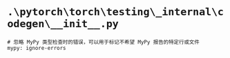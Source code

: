 # `.\pytorch\torch\testing\_internal\codegen\__init__.py`

```
# 忽略 MyPy 类型检查时的错误，可以用于标记不希望 MyPy 报告的特定行或文件
mypy: ignore-errors
```